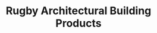 ---
title: "Rugby Architectural Building Products"
url: /boise/rugby-architectural-building-products/
shop: hardware
---